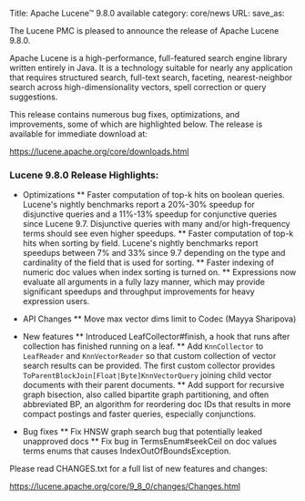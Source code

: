 Title: Apache Lucene™ 9.8.0 available
category: core/news
URL:
save_as:

The Lucene PMC is pleased to announce the release of Apache Lucene 9.8.0.

Apache Lucene is a high-performance, full-featured search engine library written entirely in Java. It is a technology suitable for nearly any application that requires structured search, full-text search, faceting, nearest-neighbor search across high-dimensionality vectors, spell correction or query suggestions.

This release contains numerous bug fixes, optimizations, and improvements, some of which are highlighted below. The release is available for immediate download at:

  <https://lucene.apache.org/core/downloads.html>

### Lucene 9.8.0 Release Highlights:

 * Optimizations
 ** Faster computation of top-k hits on boolean queries. Lucene's nightly benchmarks report a 20%-30% speedup for disjunctive queries and a 11%-13% speedup for conjunctive queries since Lucene 9.7. Disjunctive queries with many and/or high-frequency terms should see even higher speedups.
 ** Faster computation of top-k hits when sorting by field. Lucene's nightly benchmarks report speedups between 7% and 33% since 9.7 depending on the type and cardinality of the field that is used for sorting.
 ** Faster indexing of numeric doc values when index sorting is turned on.
 ** Expressions now evaluate all arguments in a fully lazy manner, which may provide significant speedups and throughput improvements for heavy expression users.

 * API Changes
 ** Move max vector dims limit to Codec (Mayya Sharipova)

 * New features
 ** Introduced LeafCollector#finish, a hook that runs after collection has finished running on a leaf.
 ** Add `KnnCollector` to `LeafReader` and `KnnVectorReader` so that custom collection of vector search results can be provided. The first custom collector provides `ToParentBlockJoin[Float|Byte]KnnVectorQuery` joining child vector documents with their parent documents.
 ** Add support for recursive graph bisection, also called bipartite graph partitioning, and often abbreviated BP, an algorithm for reordering doc IDs that results in more compact postings and faster queries, especially conjunctions.

 * Bug fixes
 ** Fix HNSW graph search bug that potentially leaked unapproved docs
 ** Fix bug in TermsEnum#seekCeil on doc values terms enums that causes IndexOutOfBoundsException.

Please read CHANGES.txt for a full list of new features and changes:

  <https://lucene.apache.org/core/9_8_0/changes/Changes.html>